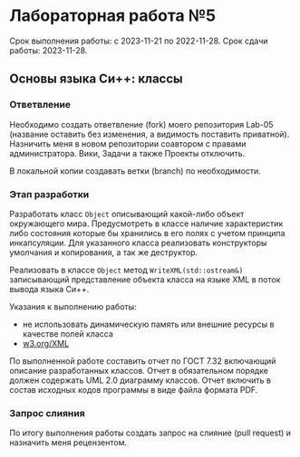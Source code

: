 # Лабораторная работа №5
Срок выполнения работы: с 2023-11-21 по 2022-11-28.
Срок сдачи работы: 2023-11-28.

## Основы языка Си++: классы

### Ответвление
Необходимо создать ответвление (fork) моего репозитория Lab-05 (название 
оставить без изменения, а видимость поставить приватной). Назничить меня в 
новом репозитории соавтором с правами администратора. Вики, Задачи а также
Проекты отключить.

В локальной копии создавать ветки (branch) по необходимости.

### Этап разработки
Разработать класс `Object` описывающий какой-либо объект окружающего 
мира. Предусмотреть в классе наличие характеристик либо состояния которые 
бы хранились в его полях с учетом принципа инкапсуляции. Для указанного 
класса реализовать конструкторы умолчания и копирования, а так же 
деструктор. 

Реализовать в классе `Object` метод `WriteXML(std::ostream&)` записывающий 
представление объекта класса на языке XML в поток вывода языка Си++.

Указания к выполнению работы:
  * не использовать динамическую память или внешние ресурсы в качестве 
    полей класса
  * [w3.org/XML](https://www.w3.org/TR/2008/REC-xml-20081126/)

По выполненной работе составить отчет по ГОСТ 7.32 включающий описание 
разработанных классов. Отчет в обязательном порядке должен содержать UML 2.0 
диаграмму классов. Отчет включить в состав исходных кодов программы в виде 
файла формата PDF.

### Запрос слияния
По итогу выполнения работы создать запрос на слияние (pull request) 
и назначить меня рецензентом.

